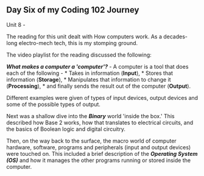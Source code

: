 ## Day Six of my Coding 102 Journey

Unit 8 - 

The reading for this unit dealt with How computers work.  As a decades-long electro-mech tech, this is my stomping ground.

The video playlist for the reading discussed the following:  

**_What makes a computer a 'computer'?_** - 
    A computer is a tool that does each of the following - 
    * Takes in information \(**Input**\), 
    * Stores that information \(**Storage**\), 
    * Manipulates that information to change it \(**Processing**\), 
    * and finally sends the result out of the computer \(**Output**\).

Different examples were given of types of input devices, output devices and some of the possible types of output.

Next was a shallow dive into the **_Binary_** world 'inside the box.'
This described how Base 2 works, how that translates to electrical circuits, and the basics of Boolean logic and digital circuitry.

Then, on the way back to the surface, the macro world of computer hardware, software, programs and peripherals \(input and output devices\) were touched on.
This included a brief description of the **_Operating System \(OS\)_** and how it manages the other programs running or stored inside the computer.

